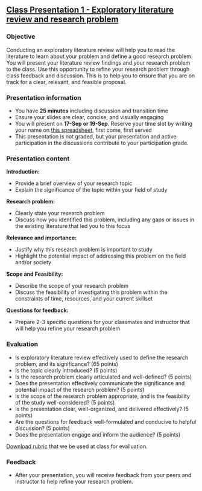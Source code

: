 ## [Class Presentation 1 - Exploratory literature review and research problem](https://aselshall.github.io/rm/hw/class-presentation1)

### Objective
Conducting an exploratory literature review will help you to read the literature to learn about your problem and define a good research problem. You will present your literature review findings and your research problem to the class. Use this opportunity to refine your research problem through class feedback and discussion. This is to help you to ensure that you are on track for a clear, relevant, and feasible proposal. 

### Presentation information
 - You have **25 minutes** including discussion and transition time
 - Ensure your slides are clear, concise, and visually engaging
 - You will present on **17-Sep or 19-Sep**. Reserve your time slot by writing your name on [this spreadsheet](https://docs.google.com/spreadsheets/d/1G-99MJ8G02TWRa-Wj1ddzGLvPtAC-wa310zh5G30alo/edit?usp=sharing), first come, first served
 - This presentation is not graded, but your presentation and active participation in the discussions contribute to your participation grade.

### Presentation content

**Introduction:**
 - Provide a brief overview of your research topic
 - Explain the significance of the topic within your field of study

**Research problem:**
 - Clearly state your research problem
 - Discuss how you identified this problem, including any gaps or issues in the existing literature that led you to this focus

**Relevance and importance:**
 - Justify why this research problem is important to study
 - Highlight the potential impact of addressing this problem on the field and/or society

**Scope and Feasibility:**
 - Describe the scope of your research problem
 - Discuss the feasibility of investigating this problem within the constraints of time, resources, and your current skillset

**Questions for feedback:**
 - Prepare 2-3 specific questions for your classmates and instructor that will help you refine your research problem


### Evaluation
 - Is exploratory literature review effectively used to define the research problem, and its significance? (65 points)
 - Is the topic clearly introduced? (5 points)
 - Is the research problem clearly articulated and well-defined? (5 points)
 - Does the presentation effectively communicate the significance and potential impact of the research problem? (5 points)
 - Is the scope of the research problem appropriate, and is the feasibility of the study well-considered? (5 points) 
 - Is the presentation clear, well-organized, and delivered effectively? (5 points)
 - Are the questions for feedback well-formulated and conducive to helpful discussion? (5 points)
 - Does the presentation engage and inform the audience? (5 points)

[Download rubric](https://aselshall.github.io/rm/hw/Class%20presentation1%20rubric.docx) that we be used at class for evalluation.

### Feedback
   - After your presentation, you will receive feedback from your peers and instructor to help refine your research problem.
